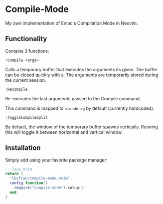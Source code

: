 
# Compile-Mode

My own implementation of Emac's Compilation Mode in Neovim.

## Functionality

Contains 3 functions:

`:Compile <args>`

Calls a temporary buffer that executes the arguments its given.
The buffer can be closed quickly with `q`.
The arguments are temporarily stored during the current session.

`:Recompile`

Re-executes the last arguments passed to the Compile command.

This command is mapped to `<leader>g` by default (currently hardcoded).

`:ToggleCompileSplit`

By default, the window of the temporary buffer spawns vertically.
Running this will toggle it between horizontal and vertical window.

## Installation

Simply add using your favorite package manager:

```lua
-- lazy.nvim
return {
  "lbzfran/compile-mode.nvim",
  config function()
    require("compile-mode").setup()
  end
}
```
